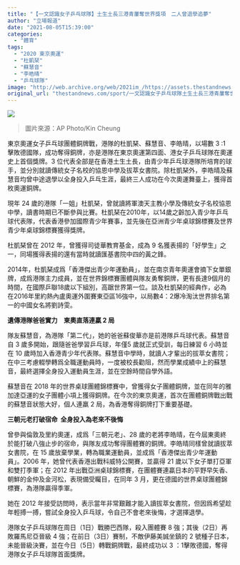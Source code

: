 ```yaml
---
title: "【一文認識女子乒乓球隊】土生土長三港青屢奪世界獎項　二人曾退學追夢"
author: "立場報道"
date: "2021-08-05T15:39:00"
categories:
  - "體育"
tags:
  - "2020 東京奧運"
  - "杜凱琹"
  - "蘇慧音"
  - "李皓晴"
  - "乒乓球隊"
image: "http://web.archive.org/web/2021im_/https://assets.thestandnews.com/media/photos/2-02_copy_5dXq3jE.png"
original_url: "thestandnews.com/sport/一文認識女子乒乓球隊土生土長三港青屢奪世界獎項-二人曾退學追夢"
---
```

![](http://web.archive.org/web/2021im_/https://assets.thestandnews.com/media/photos/2-02_copy_5dXq3jE.png)
> 圖片來源：AP Photo/Kin Cheung

東京奧運女子乒乓球團體銅牌戰，港隊的杜凱琹、蘇慧音、李皓晴，以場數 3 :1 擊敗德國隊，成功奪得銅牌，亦是港隊在東京奧運第四面、港女子乒乓球隊在奧運史上首個獎牌。3 位代表全部是在香港土生土長，由青少年乒乓球港隊所培育的球手，並分別就讀傳統女子名校的協恩中學及拔萃女書院。除杜凱琹外，李皓晴及蘇慧音均曾中途退學以全身投入乒乓生涯，最終三人成功在今次奧運舞臺上，獲得首枚奧運銅牌。

現年 24 歲的港隊「一姐」杜凱琹，曾就讀將軍澳天主教小學及傳統女子名校協恩中學，讀書時期已不斷參與比賽。杜凱琹在2010年，以14歲之齡加入青少年乒乓球代表隊，代表香港參加國際青少年賽事，並先後在亞洲青少年桌球錦標賽及世界青少年桌球錦標賽獲得獎牌。

杜凱琹曾在 2012 年，曾獲得司徒華教育基金，成為 9 名獲表揚的「好學生」之一，同場獲得表揚的還有當時就讀匯基書院中四的黃之鋒。

2014年，杜凱琹成爲「香港傑出青少年運動員」，並在南京青年奧運會摘下女單銀牌，成爲港隊主力成員，並在世界錦標賽團體與隊友勇奪銅牌，更有長達9個月的時間，在國際乒聯18歲以下組別，高踞世界第一位。談及杜凱琹的經典作，必為在2016年里約熱內盧奧運外圍賽東亞區16強中，以局數4：2爆冷淘汰世界排名第一的中國女名將劉詩雯。

**遺傳港隊爸爸實力　東奧直落連贏 2 局**

隊友蘇慧音，為港隊「第二代」，她的爸爸蘇俊華亦是前港隊乒乓球代表。蘇慧音自 3 歲多開始，跟隨爸爸學習乒乓球，年僅5 歲就正式受訓，每日練習 6 小時並在 10 歲時加入香港青少年代表隊。蘇慧音中學時，就讀人才輩出的拔萃女書院；在中三考慮輟學轉爲全職運動員時，一度被校長勸阻，然而學業成績中上的蘇慧音，最終選擇全身投入運動員生涯，並在空餘時間自學外語。

蘇慧音在 2018 年的世界桌球團體錦標賽中，曾獲得女子團體銅牌，並在同年的雅加達亞運的女子團體小項上獲得銅牌。在今次的東京奧運，首次在團體銅牌戰出戰的蘇慧音狀態大好，個人連羸 2 局，為香港奪得銅牌打下重要基礎。

**三朝元老打破宿命  全身投入為老來不後悔**

曾參與倫敦及里約奧運，成爲「三朝元老」、28 歲的老將李皓晴，在今屆東奧終於能打破八強止步的宿命，與隊友成功奪得團體賽的銅牌。李皓晴同樣曾就讀拔萃女書院，在 15 歲放棄學業，轉為職業運動員，並成爲「香港傑出青少年運動員」。2006 年，她曾代表香港出戰科威特公開賽，並贏得 21 歲以下女子單打亞軍和雙打季軍；在 2012 年出戰亞洲桌球錦標賽，在團體賽連贏日本的平野早矢香、朝鮮的金仲及金河松，表現備受矚目，在同年 3 月，更在德國的世界桌球團體錦標賽，為港隊贏得季軍。

她在 2012 年接受訪問時，表示當年非常艱難才能入讀拔萃女書院，但因爲希望趁年輕搏一搏，嘗試全身投入乒乓球，令自己不會老來後悔，才選擇退學。

港隊女子乒乓球隊在周日（1日）戰勝巴西隊，殺入團體賽 8 強；其後（2日）再敗羅馬尼亞晉級 4 強；在前日（3日）賽制，不敵伊藤美誠坐鎮的 2 號種子日本，未能晉級決賽，並在今日（5日）轉戰銅牌戰，最終成功以 3 ：1擊敗德國，奪得港隊女子乒乓球隊首面獎牌。